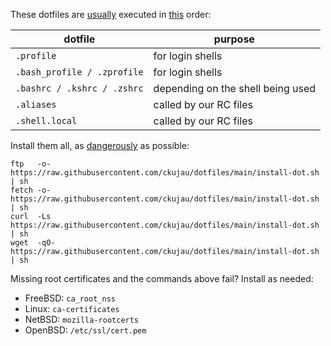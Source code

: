 These dotfiles are [usually](https://superuser.com/a/183980/218574 "Difference between .bashrc and .bash_profile") executed in [this](https://unix.stackexchange.com/a/71258/31256 "What should/shouldn't go in .zshenv, .zshrc, .zlogin, .zprofile, .zlogout?") order:

 dotfile                    | purpose
--------------------------- | -----------------------------------
`.profile`                  | for login shells
`.bash_profile / .zprofile` | for login shells
`.bashrc / .kshrc / .zshrc` | depending on the shell being used
`.aliases`                  | called by our RC files
`.shell.local`              | called by our RC files

Install them all, as [dangerously](https://unix.stackexchange.com/a/339276 "What's the difference between `curl | sh` and `sh -c “$(curl)”`?") as possible:

```
ftp   -o-  https://raw.githubusercontent.com/ckujau/dotfiles/main/install-dot.sh | sh
fetch -o-  https://raw.githubusercontent.com/ckujau/dotfiles/main/install-dot.sh | sh
curl  -Ls  https://raw.githubusercontent.com/ckujau/dotfiles/main/install-dot.sh | sh
wget  -qO- https://raw.githubusercontent.com/ckujau/dotfiles/main/install-dot.sh | sh
```

Missing root certificates and the commands above fail? Install as needed:

* FreeBSD: `ca_root_nss`
* Linux:   `ca-certificates`
* NetBSD:  `mozilla-rootcerts`
* OpenBSD: `/etc/ssl/cert.pem`
